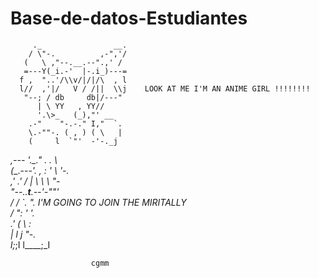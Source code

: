 # Base-de-datos-Estudiantes
         ._                __.                                         
        / \"-.          ,-",'/                                         
       (   \ ,"--.__.--".,' /                                          
       =---Y(_i.-'  |-.i_)---=                                         
      f ,  "..'/\\v/|/|/\  , l                                         
      l//  ,'|/   V / /||  \\j    LOOK AT ME I'M AN ANIME GIRL !!!!!!!!
       "--; / db     db|/---"                                          
          | \ YY   , YY//                                              
          '.\>_   (_),"' __                                            
        .-"    "-.-." I,"  `.                                          
        \.-""-. ( , ) ( \   |                                          
        (     l  `"'  -'-._j                                           
 __,---_ '._." .  .    \                                               
(__.--_-'.  ,  :  '  \  '-.                                            
    ,' .'  /   |   \  \  \ "-                                          
     "--.._____t____.--'-""'                                           
            /  /  `. ".          I'M GOING TO JOIN THE MIRITALLY       
           / ":     \' '.                                              
         .'  (       \   :                                             
         |    l      j    "-.                                          
         l_;_;I      l____;_I                                          
                                                                       
                      cgmm                                             
